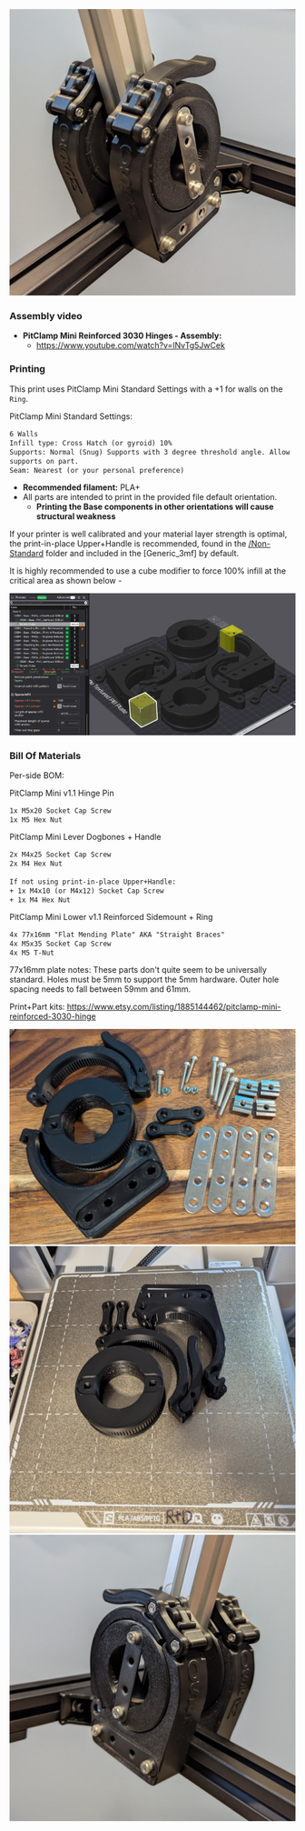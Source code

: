 ![](Images/Assembled%20Stainless.jpg)


### Assembly video
* **PitClamp Mini Reinforced 3030 Hinges - Assembly:**
  * https://www.youtube.com/watch?v=lNvTg5JwCek
 

### Printing
This print uses PitClamp Mini Standard Settings with a +1 for walls on the `Ring`.

PitClamp Mini Standard Settings:

    6 Walls
    Infill type: Cross Hatch (or gyroid) 10%
    Supports: Normal (Snug) Supports with 3 degree threshold angle. Allow supports on part.
    Seam: Nearest (or your personal preference)
 - **Recommended filament:** PLA+
 - All parts are intended to print in the provided file default orientation. 
   - **Printing the Base components in other orientations will cause structural weakness**

If your printer is well calibrated and your material layer strength is optimal, the print-in-place Upper+Handle is recommended, found in the [/Non-Standard](Non-standard) folder and included in the [Generic_3mf] by default.

It is highly recommended to use a cube modifier to force 100% infill at the critical area as shown below -  

![Print Tweaks](Images/Print%20Tweaks.png)


### Bill Of Materials

Per-side BOM:

PitClamp Mini v1.1 Hinge Pin

    1x M5x20 Socket Cap Screw
    1x M5 Hex Nut

PitClamp Mini Lever Dogbones + Handle

    2x M4x25 Socket Cap Screw
    2x M4 Hex Nut

    If not using print-in-place Upper+Handle: 
    + 1x M4x10 (or M4x12) Socket Cap Screw
    + 1x M4 Hex Nut

PitClamp Mini Lower v1.1 Reinforced Sidemount + Ring

    4x 77x16mm "Flat Mending Plate" AKA "Straight Braces"
    4x M5x35 Socket Cap Screw
    4x M5 T-Nut

77x16mm plate notes: These parts don't quite seem to be universally standard. Holes must be 5mm to support the 5mm hardware. Outer hole spacing needs to fall between 59mm and 61mm.

Print+Part kits: 
https://www.etsy.com/listing/1885144462/pitclamp-mini-reinforced-3030-hinge

![](Images/Overview.jpg)
![](Images/Print%20Bed.jpg)
![](Images/Assembled%20Black.jpg)

